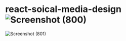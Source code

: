 # react-soical-media-design![Screenshot (800)](https://user-images.githubusercontent.com/63925374/197615564-5b8e6f38-8a46-46eb-8039-1d7f5c90bb21.png)
![Screenshot (801)](https://user-images.githubusercontent.com/63925374/197615603-53bc84aa-e5ca-4a10-ac03-19f5b4f079a6.png)
